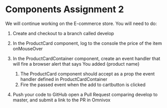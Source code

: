 # Components Assignment 2

We will continue working on the E-commerce store. You will need to do:

1. Create and checkout to a branch called develop

2. In the ProductCard component, log to the console the price of the item onMouseOver

3. In the ProductCardContainer component, create an event handler that will fire a browser alert that says You added {product name}
      1. The ProductCard component should accept as a prop the event handler defined in ProductCardContainer
      2. Fire the passed event when the add to cartbutton is clicked
4. Push your code to GitHub open a Pull Request comparing develop to master, and submit a link to the PR in Omnivox